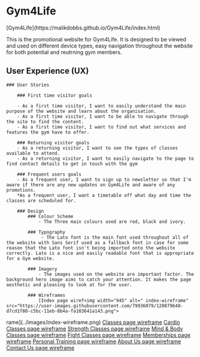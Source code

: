 <h1 text-align="center">Gym4Life</h1>
[Gym4Life](https://malikdobbs.github.io/Gym4Life/index.html)

This is the promotional website for Gym4Life. It is designed to be viewed and used on different device types, easy navigation throughout the website for both potential and reutrning gym members.

## User Experience (UX) 

    ### User Stories

        ### First time visitor goals

        - As a first time visitor, I want to easily understand the main purpose of the website and learn about the organisation.
        - As a first time visitor, I want to be able to navigate through the site to find the content.
        - As a first time visitor, I want to find out what services and features the gym have to offer.

        ### Returning visitor goals
        - As a returning visitor, I want to see the types of classes available to attend.
        - As a returning visitor, I want to easily navigate to the page to find contact details to get in touch with the gym

        ### Frequent users goals
        - As a frequent user, I want to sign up to newsletter so that I'm aware if there are any new updates on Gym4Life and aware of any promotions.
        *As a frequent user, I want a timetable off what day and time the classes are scheduled for.

        ### Design
            ### Colour Scheme
                - The Three main colours used are red, black and ivory.

            ### Typography 
                 - The Lato font is the main font used throughout all of the website with Sans Serif used as a fallback font in case for some reason that the Lato font isn't being imported onto the website correctly. Lato is a nice and easily readable font that is appropriate for a Gym website.

            ### Imagery 
                - The images used on the website are important factor. The background hero image aims to catch your attention. It makes the page aesthetic and pleasing to look at for the user.

            ### Wireframes
                [Index page wiref<img width="945" alt=" index-wireframe" src="https://user-images.githubusercontent.com/79936079/120879648-d7cd1f80-c5bc-11eb-8b4a-fa103641a143.png">
rame](../images/index-wireframe.png)
                [Classes page wireframe](../images/classes-wireframe.png)
                [Cardio Classes page wireframe](../images/cardio-wireframe.png)
                [Strength Classes page wireframe](../images/strength-wireframe.png)
                [Mind & Body Classes page wireframe](../images/mind-body-wireframe.png)
                [Fight Classes page wireframe](../images-fight-wireframe.png)
                [Memberships page wireframe](../images/membershi-wireframe.png)
                [Personal Training page wireframe](../images/personal-training-wireframe.png)
                [About Us page wireframe](../images/about-us-wireframe.png)
                [Contact Us page wireframe](../images/contact-us-wireframe.png)
